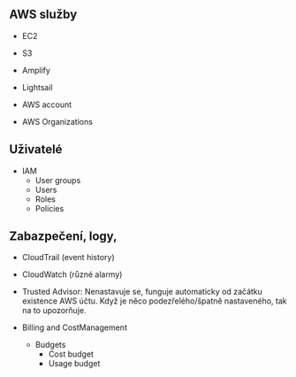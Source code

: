 ## AWS služby
- EC2
- S3
- Amplify
- Lightsail

- AWS account
- AWS Organizations

## Uživatelé
- IAM
  - User groups
  - Users
  - Roles
  - Policies

## Zabazpečení, logy, 
- CloudTrail (event history)
- CloudWatch (různé alarmy)
- Trusted Advisor: Nenastavuje se, funguje automaticky od začátku existence AWS účtu. Když je něco podezřelého/špatně nastaveného, tak na to upozorňuje.

- Billing and CostManagement 
  - Budgets
    - Cost budget
    - Usage budget
